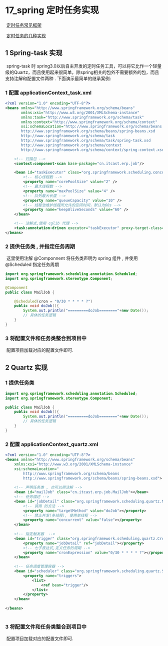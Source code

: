 # 17_spring 定时任务实现

​	[定时任务常见框架](https://www.jianshu.com/p/780235132d81)

​	[定时任务的几种实现](http://gong1208.iteye.com/blog/1773177)

## 1 Spring-task 实现

​	spring-task 时 spring3.0以后自主开发的定时任务工具，可以将它比作一个轻量级的Quartz，而且使用起来很简单，除spring相关的包外不需要额外的包，而且支持注解和配置文件两种 . 下面演示最简单的继承案例:

### 1 配置 applicationContext_task.xml

```xml
<?xml version="1.0" encoding="UTF-8"?>
<beans xmlns="http://www.springframework.org/schema/beans"
       xmlns:xsi="http://www.w3.org/2001/XMLSchema-instance"
       xmlns:task="http://www.springframework.org/schema/task"
       xmlns:context="http://www.springframework.org/schema/context"
       xsi:schemaLocation="http://www.springframework.org/schema/beans
       http://www.springframework.org/schema/beans/spring-beans.xsd
       http://www.springframework.org/schema/task
       http://www.springframework.org/schema/task/spring-task.xsd
       http://www.springframework.org/schema/context
       http://www.springframework.org/schema/context/spring-context.xsd">

    <!-- 扫描包 -->
    <context:component-scan base-package="cn.itcast.erp.job"/>

    <bean id="taskExecutor" class="org.springframework.scheduling.concurrent.ThreadPoolTaskExecutor">
        <!-- 核心线程数 -->
        <property name="corePoolSize" value="2" />
        <!-- 最大线程数 -->
        <property name="maxPoolSize" value="4" />
        <!-- 队列最大长度 -->
        <property name="queueCapacity" value="10" />
        <!-- 线程池维护线程所允许的空闲时间，默认为60s -->
        <property name="keepAliveSeconds" value="60" />
    </bean>

    <!-- 注解式,使用 cglib 代理 -->
    <task:annotation-driven executor="taskExecutor" proxy-target-class="true"/>
</beans>

```

### 2 提供任务类 , 并指定任务周期

​	这里使用注解 @Componnent 将任务类声明为 spring 组件 , 并使用 @Scheduled  指定任务周期

```java
import org.springframework.scheduling.annotation.Scheduled;
import org.springframework.stereotype.Component;

@Component
public class MailJob {

	@Scheduled(cron = "0/30 * * * * ?")
	public void doJob(){
		System.out.println("=========doJob========"+new Date());
		// 具体的任务逻辑
	}
}
```

### 3 将配置文件和任务类整合到项目中

​	配置项目加载对应的配置文件即可.

## 2 Quartz 实现

### 1 提供任务类

```java
import org.springframework.scheduling.annotation.Scheduled;
import org.springframework.stereotype.Component;

public class MailJob {
	public void doJob(){
		System.out.println("=========doJob========"+new Date());
		// 具体的任务逻辑
	}
}
```

### 2 配置 applicationContext_quartz.xml

```xml
<?xml version="1.0" encoding="UTF-8"?>
<beans xmlns="http://www.springframework.org/schema/beans"
	xmlns:xsi="http://www.w3.org/2001/XMLSchema-instance" 
	xsi:schemaLocation="
		http://www.springframework.org/schema/beans 
		http://www.springframework.org/schema/beans/spring-beans.xsd">  
	
	<!-- 声明任务类 , 也可以用注解 -->
	<bean id="mailJob" class="cn.itcast.erp.job.MailJob"></bean>
	<!-- 任务描述 -->
	<bean id="jobDetail" class="org.springframework.scheduling.quartz.MethodInvokingJobDetailFactoryBean">
		<!-- 调用 的方法 -->
		<property name="targetMethod" value="doJob"></property>
		<!-- 禁止并发(多线程), 使用单线程 -->
		<property name="concurrent" value="false"></property>
	</bean>
  
	<!-- 指定触发器  -->
	<bean id="trigger" class="org.springframework.scheduling.quartz.CronTriggerFactoryBean">
		<property name="jobDetail" ref="jobDetail"></property>
		<!-- 七子表达式,定义任务的周期 -->
		<property name="cronExpression" value="0/30 * * * * ?"></property>
	</bean>
  
	<!-- 任务调度管理容器 -->
	<bean id="scheduler" class="org.springframework.scheduling.quartz.SchedulerFactoryBean" >
		<property name="triggers">
			<list>
				<ref bean="trigger"/>
			</list>
		</property>
	</bean>
	
</beans>
	

```

### 3 将配置文件和任务类整合到项目中

​	配置项目加载对应的配置文件即可.